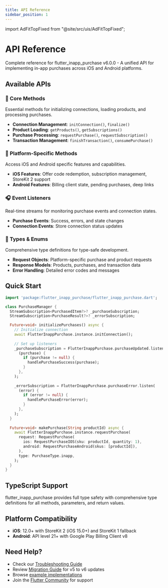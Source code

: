 ```yaml
---
title: API Reference
sidebar_position: 1
---
```


import AdFitTopFixed from "@site/src/uis/AdFitTopFixed";

# API Reference

<AdFitTopFixed />

Complete reference for flutter_inapp_purchase v6.0.0 - A unified API for implementing in-app purchases across iOS and Android platforms.

## Available APIs

### 🏪 Core Methods
Essential methods for initializing connections, loading products, and processing purchases.

- **Connection Management**: `initConnection()`, `finalize()`
- **Product Loading**: `getProducts()`, `getSubscriptions()`
- **Purchase Processing**: `requestPurchase()`, `requestSubscription()`
- **Transaction Management**: `finishTransaction()`, `consumePurchase()`

### 📱 Platform-Specific Methods
Access iOS and Android specific features and capabilities.

- **iOS Features**: Offer code redemption, subscription management, StoreKit 2 support
- **Android Features**: Billing client state, pending purchases, deep links

### 🎧 Event Listeners
Real-time streams for monitoring purchase events and connection states.

- **Purchase Events**: Success, errors, and state changes
- **Connection Events**: Store connection status updates

### 🔧 Types & Enums
Comprehensive type definitions for type-safe development.

- **Request Objects**: Platform-specific purchase and product requests
- **Response Models**: Products, purchases, and transaction data
- **Error Handling**: Detailed error codes and messages

## Quick Start

```dart
import 'package:flutter_inapp_purchase/flutter_inapp_purchase.dart';

class PurchaseManager {
  StreamSubscription<PurchasedItem?>? _purchaseSubscription;
  StreamSubscription<PurchaseResult?>? _errorSubscription;

  Future<void> initializePurchases() async {
    // Initialize connection
    await FlutterInappPurchase.instance.initConnection();
    
    // Set up listeners
    _purchaseSubscription = FlutterInappPurchase.purchaseUpdated.listen(
      (purchase) {
        if (purchase != null) {
          handlePurchaseSuccess(purchase);
        }
      },
    );
    
    _errorSubscription = FlutterInappPurchase.purchaseError.listen(
      (error) {
        if (error != null) {
          handlePurchaseError(error);
        }
      },
    );
  }
  
  Future<void> makePurchase(String productId) async {
    await FlutterInappPurchase.instance.requestPurchase(
      request: RequestPurchase(
        ios: RequestPurchaseIOS(sku: productId, quantity: 1),
        android: RequestPurchaseAndroid(skus: [productId]),
      ),
      type: PurchaseType.inapp,
    );
  }
}
```

## TypeScript Support

flutter_inapp_purchase provides full type safety with comprehensive type definitions for all methods, parameters, and return values.

## Platform Compatibility

- **iOS**: 12.0+ with StoreKit 2 (iOS 15.0+) and StoreKit 1 fallback
- **Android**: API level 21+ with Google Play Billing Client v8

## Need Help?

- Check our [Troubleshooting Guide](../guides/troubleshooting.md)
- Review [Migration Guide](../migration/from-v5.md) for v5 to v6 updates
- Browse [example implementations](https://github.com/hyochan/flutter_inapp_purchase/tree/main/example)
- Join the [Flutter Community](https://flutter.dev/community) for support